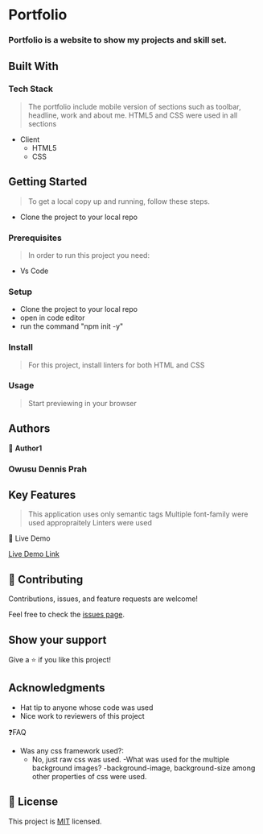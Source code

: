 # Portfolio

### Portfolio is a website to show my projects and skill set.

## Built With

### Tech Stack

> The portfolio include mobile version of sections such as toolbar, headline, work and about me. HTML5 and CSS were used in all sections

- Client
  - HTML5
  - CSS

## Getting Started

> To get a local copy up and running, follow these steps.

- Clone the project to your local repo


### Prerequisites
> In order to run this project you need:

- Vs Code

### Setup

- Clone the project to your local repo
- open in code editor
- run the command "npm init -y"


### Install

> For this project, install linters for both HTML and CSS

### Usage

> Start previewing in your browser

## Authors

👤 **Author1**

### Owusu Dennis Prah


## Key Features

> This application uses only semantic tags
> Multiple font-family were used appropraitely
> Linters were used

🚀 Live Demo

[Live Demo Link](https://til2to.github.io/my-portfolio/)


## 🤝 Contributing

Contributions, issues, and feature requests are welcome!

Feel free to check the [issues page](../../issues/).

## Show your support

Give a ⭐️ if you like this project!

## Acknowledgments

- Hat tip to anyone whose code was used
- Nice work to reviewers of this project


❓FAQ
- Was any css framework used?:
  - No, just raw css was used.
-What was used for the multiple background images?
  -background-image, background-size among other properties of css were used.

## 📝 License

This project is [MIT](./LICENSE) licensed.
